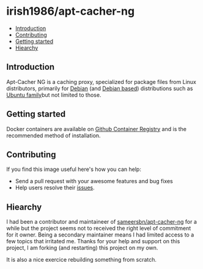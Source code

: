 # irish1986/apt-cacher-ng

- [Introduction](#introduction)
- [Contributing](#contributing)
- [Getting started](#getting-started)
- [Hiearchy](#hiearchy)

## Introduction

Apt-Cacher NG is a caching proxy, specialized for package files from Linux distributors, primarily for [Debian](http://www.debian.org/) (and [Debian based](https://en.wikipedia.org/wiki/List_of_Linux_distributions#Debian-based)) distributions such as [Ubuntu family](https://ubuntu.com/)but not limited to those.

## Getting started

Docker containers are available on [Github Container Registry](https://github.com/irish1986?tab=packages) and is the recommended method of installation.

## Contributing

If you find this image useful here's how you can help:

- Send a pull request with your awesome features and bug fixes
- Help users resolve their [issues](../../issues?q=is%3Aopen+is%3Aissue).

## Hiearchy

I had been a contributor and maintaineer of [sameersbn/apt-cacher-ng](https://github.com/sameersbn/docker-apt-cacher-ng) for a while but the project seems not to received the right level of commitment for it owner.  Being a secondary maintainer means I had limited access to a few topics that irritated me.  Thanks for your help and support on this project, I am forking (and restarting) this project on my own.

It is also a nice exercice rebuilding something from scratch.
